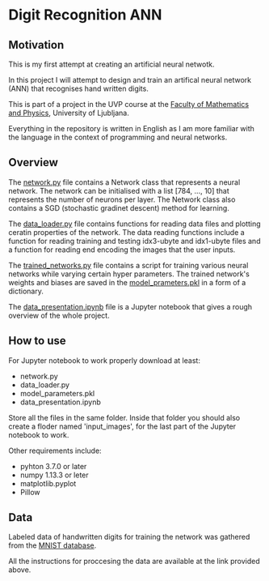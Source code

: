 # Digit Recognition ANN

## Motivation
This is my first attempt at creating an artificial neural netwotk. 

In this project I will attempt to design and train an artifical neural network (ANN) that recognises hand written digits. 

This is part of a project in the UVP course at the [Faculty of Mathematics and Physics](https://www.fmf.uni-lj.si/sl/), University of Ljubljana. 

Everything in the repository is written in English as I am more familiar with the language in the context of programming and neural networks.

## Overview
The [network.py](network.py) file contains a Network class that represents a neural network. The network can be initialised with a list [784, ..., 10] that represents the number of neurons per layer. The Network class also contains a SGD (stochastic gradinet descent) method for learning. 

The [data_loader.py](data_loader.py) file contains functions for reading data files and plotting ceratin properties of the network. The data reading functions include a function for reading training and testing idx3-ubyte and idx1-ubyte files and a function for reading end encoding the images that the user inputs.

The [trained_networks.py](trained_networks.py) file contains a script for training various neural networks while varying certain hyper parameters. The trained network's weights and biases are saved in the [model_prameters.pkl](model_parameters.pkl) in a form of a dictionary. 

The [data_presentation.ipynb](data_presentation.ipynb) file is a Jupyter notebook that gives a rough overview of the whole project.

## How to use
For Jupyter notebook to work properly download at least:
- network.py
- data_loader.py
- model_parameters.pkl
- data_presentation.ipynb 

Store all the files in the same folder. Inside that folder you should also create a floder named 'input_images', for the last part of the Jupyter notebook to work.

Other requirements include:
- pyhton 3.7.0 or later 
- numpy 1.13.3 or leter
- matplotlib.pyplot 
- Pillow 

## Data
Labeled data of handwritten digits for training the network was gathered from the [MNIST database](http://yann.lecun.com/exdb/mnist/). 

All the instructions for proccesing the data are available at the link provided above. 